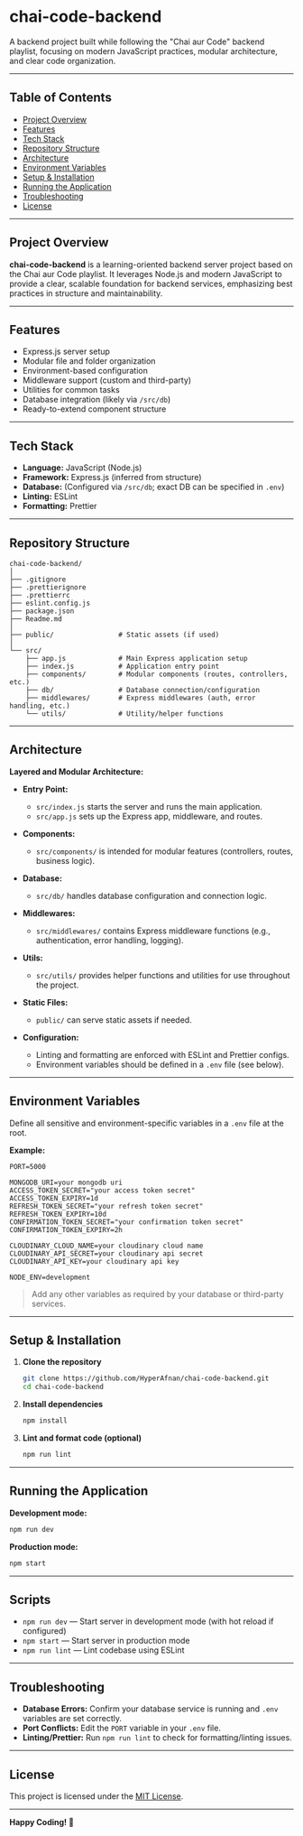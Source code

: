 # chai-code-backend

A backend project built while following the "Chai aur Code" backend playlist, focusing on modern JavaScript practices, modular architecture, and clear code organization.

---

## Table of Contents

- [Project Overview](#project-overview)
- [Features](#features)
- [Tech Stack](#tech-stack)
- [Repository Structure](#repository-structure)
- [Architecture](#architecture)
- [Environment Variables](#environment-variables)
- [Setup & Installation](#setup--installation)
- [Running the Application](#running-the-application)
- [Troubleshooting](#troubleshooting)
- [License](#license)

---

## Project Overview

**chai-code-backend** is a learning-oriented backend server project based on the Chai aur Code playlist. It leverages Node.js and modern JavaScript to provide a clear, scalable foundation for backend services, emphasizing best practices in structure and maintainability.

---

## Features

- Express.js server setup
- Modular file and folder organization
- Environment-based configuration
- Middleware support (custom and third-party)
- Utilities for common tasks
- Database integration (likely via `/src/db`)
- Ready-to-extend component structure

---

## Tech Stack

- **Language:** JavaScript (Node.js)
- **Framework:** Express.js (inferred from structure)
- **Database:** (Configured via `/src/db`; exact DB can be specified in `.env`)
- **Linting:** ESLint
- **Formatting:** Prettier

---

## Repository Structure

```
chai-code-backend/
│
├── .gitignore
├── .prettierignore
├── .prettierrc
├── eslint.config.js
├── package.json
├── Readme.md
│
├── public/                # Static assets (if used)
│
└── src/
    ├── app.js             # Main Express application setup
    ├── index.js           # Application entry point
    ├── components/        # Modular components (routes, controllers, etc.)
    ├── db/                # Database connection/configuration
    ├── middlewares/       # Express middlewares (auth, error handling, etc.)
    └── utils/             # Utility/helper functions
```

---

## Architecture

**Layered and Modular Architecture:**

- **Entry Point:**

  - `src/index.js` starts the server and runs the main application.
  - `src/app.js` sets up the Express app, middleware, and routes.

- **Components:**

  - `src/components/` is intended for modular features (controllers, routes, business logic).

- **Database:**

  - `src/db/` handles database configuration and connection logic.

- **Middlewares:**

  - `src/middlewares/` contains Express middleware functions (e.g., authentication, error handling, logging).

- **Utils:**

  - `src/utils/` provides helper functions and utilities for use throughout the project.

- **Static Files:**

  - `public/` can serve static assets if needed.

- **Configuration:**
  - Linting and formatting are enforced with ESLint and Prettier configs.
  - Environment variables should be defined in a `.env` file (see below).

---

## Environment Variables

Define all sensitive and environment-specific variables in a `.env` file at the root.

**Example:**

```
PORT=5000

MONGODB_URI=your mongodb uri
ACCESS_TOKEN_SECRET="your access token secret"
ACCESS_TOKEN_EXPIRY=1d
REFRESH_TOKEN_SECRET="your refresh token secret"
REFRESH_TOKEN_EXPIRY=10d
CONFIRMATION_TOKEN_SECRET="your confirmation token secret"
CONFIRMATION_TOKEN_EXPIRY=2h

CLOUDINARY_CLOUD_NAME=your cloudinary cloud name
CLOUDINARY_API_SECRET=your cloudinary api secret
CLOUDINARY_API_KEY=your cloudinary api key

NODE_ENV=development

```

> Add any other variables as required by your database or third-party services.

---

## Setup & Installation

1. **Clone the repository**

   ```sh
   git clone https://github.com/HyperAfnan/chai-code-backend.git
   cd chai-code-backend
   ```

2. **Install dependencies**

   ```sh
   npm install
   ```

3. **Lint and format code (optional)**
   ```sh
   npm run lint
   ```

---

## Running the Application

**Development mode:**

```sh
npm run dev
```

**Production mode:**

```sh
npm start
```

---

## Scripts

- `npm run dev` — Start server in development mode (with hot reload if configured)
- `npm start` — Start server in production mode
- `npm run lint` — Lint codebase using ESLint

---

## Troubleshooting

- **Database Errors:** Confirm your database service is running and `.env` variables are set correctly.
- **Port Conflicts:** Edit the `PORT` variable in your `.env` file.
- **Linting/Prettier:** Run `npm run lint` to check for formatting/linting issues.

---

## License

This project is licensed under the [MIT License](./LICENSE).

---

**Happy Coding! 🚀**
